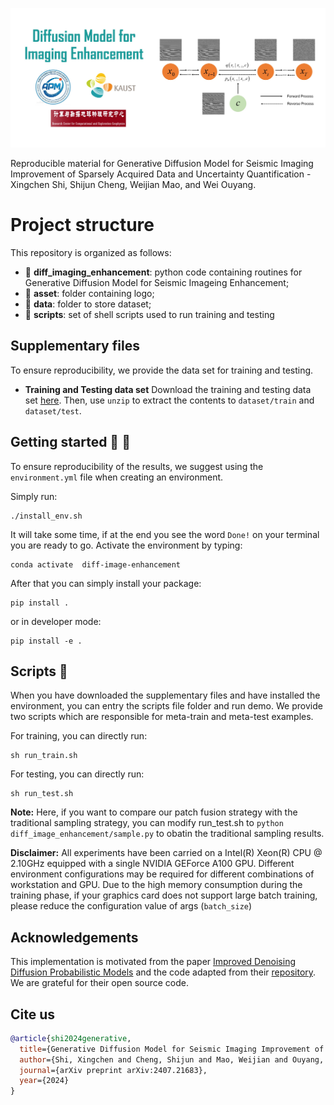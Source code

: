 ![LOGO](https://github.com/sunnyshijuncheng/Diff-Imaging-Enhancement/blob/main/asset/logo.jpg)

Reproducible material for Generative Diffusion Model for Seismic Imaging Improvement of Sparsely Acquired Data and Uncertainty Quantification - Xingchen Shi, Shijun Cheng, Weijian Mao, and Wei Ouyang.

# Project structure
This repository is organized as follows:

* :open_file_folder: **diff_imaging_enhancement**: python code containing routines for Generative Diffusion Model for Seismic Imageing Enhancement;
* :open_file_folder: **asset**: folder containing logo;
* :open_file_folder: **data**: folder to store dataset;
* :open_file_folder: **scripts**: set of shell scripts used to run training and testing

## Supplementary files
To ensure reproducibility, we provide the data set for training and testing.

* **Training and Testing data set**
Download the training and testing data set [here](https://drive.google.com/file/d/1uFrjIY0ey2aMtNormXO8ENA3Dqp10ael/view?usp=sharing). Then, use `unzip` to extract the contents to `dataset/train` and `dataset/test`.

## Getting started :space_invader: :robot:
To ensure reproducibility of the results, we suggest using the `environment.yml` file when creating an environment.

Simply run:
```
./install_env.sh
```
It will take some time, if at the end you see the word `Done!` on your terminal you are ready to go. Activate the environment by typing:
```
conda activate  diff-image-enhancement
```

After that you can simply install your package:
```
pip install .
```
or in developer mode:
```
pip install -e .
```

## Scripts :page_facing_up:
When you have downloaded the supplementary files and have installed the environment, you can entry the scripts file folder and run demo. We provide two scripts which are responsible for meta-train and meta-test examples.

For training, you can directly run:
```
sh run_train.sh
```

For testing, you can directly run:
```
sh run_test.sh
```

**Note:** Here, if you want to compare our patch fusion strategy with the traditional sampling strategy, you can modify run_test.sh to `python diff_image_enhancement/sample.py` to obatin the traditional sampling results.

**Disclaimer:** All experiments have been carried on a Intel(R) Xeon(R) CPU @ 2.10GHz equipped with a single NVIDIA GEForce A100 GPU. Different environment 
configurations may be required for different combinations of workstation and GPU. Due to the high memory consumption during the training phase, if your graphics card does not support large batch training, please reduce the configuration value of args (`batch_size`)

## Acknowledgements
This implementation is motivated from the paper [Improved Denoising Diffusion Probabilistic Models](https://arxiv.org/pdf/2102.09672) and the code adapted from their [repository](https://github.com/openai/improved-diffusion). We are grateful for their open source code.

## Cite us 
```bibtex
@article{shi2024generative,
  title={Generative Diffusion Model for Seismic Imaging Improvement of Sparsely Acquired Data and Uncertainty Quantification},
  author={Shi, Xingchen and Cheng, Shijun and Mao, Weijian and Ouyang, Wei},
  journal={arXiv preprint arXiv:2407.21683},
  year={2024}
}
